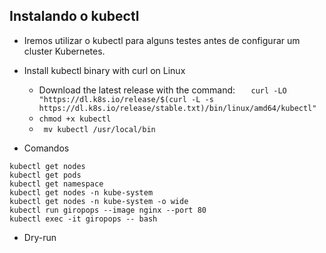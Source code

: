## Instalando o kubectl

* Iremos utilizar o kubectl para alguns testes antes de configurar um cluster Kubernetes.

* Install kubectl binary with curl on Linux 
    * Download the latest release with the command:
    ```    curl -LO "https://dl.k8s.io/release/$(curl -L -s https://dl.k8s.io/release/stable.txt)/bin/linux/amd64/kubectl" ```
    *  ``` chmod +x kubectl  ```
    * ```  mv kubectl /usr/local/bin ```


* Comandos 

```kubectl get nodes ``` </br>
```kubectl get pods ``` </br>
```kubectl get namespace ``` </br>
```kubectl get nodes -n kube-system``` </br>
```kubectl get nodes -n kube-system -o wide``` </br>
```kubectl run giropops --image nginx --port 80```</br>
```kubectl exec -it giropops -- bash```


* Dry-run